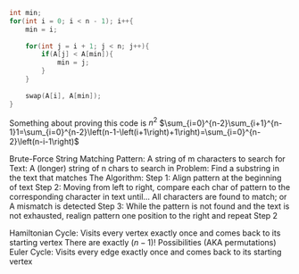 ```cpp 
int min;
for(int i = 0; i < n - 1); i++{
	min = i;
	
	for(int j = i + 1; j < n; j++){
		if(A[j] < A[min]){
			min = j;
		}
	}
	
	swap(A[i], A[min]);
}
```
Something about proving this code is $n^2$
$\sum_{i=0}^{n-2}\sum_{i+1}^{n-1}1=\sum_{i=0}^{n-2}\left(n-1-\left(i+1\right)+1\right)=\sum_{i=0}^{n-2}\left(n-i-1\right)$

Brute-Force String Matching
	Pattern: A string of m characters to search for
	Text: A (longer) string of n chars to search in
	Problem: Find a substring in the text that matches
The Algorithm:
	Step 1:
		Align pattern at the beginning of text
	Step 2:
		Moving from left to right, compare each char of pattern to the corresponding character in text until...
			All characters are found to match; or
			A mismatch is detected
	Step 3:
		While the pattern is not found and the text is not exhausted, realign pattern one position to the right and repeat Step 2

Hamiltonian Cycle:
	Visits every vertex exactly once and comes back to its starting vertex
	There are exactly $\left(n-1\right)!$ Possibilities (AKA permutations)
Euler Cycle:
	Visits every edge exactly once and comes back to its starting vertex


